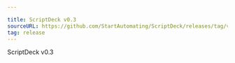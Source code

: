 ```yaml
---

title: ScriptDeck v0.3
sourceURL: https://github.com/StartAutomating/ScriptDeck/releases/tag/v0.3
tag: release
---
```

ScriptDeck v0.3
